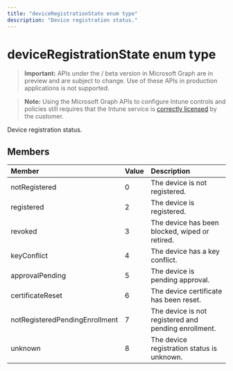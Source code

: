 ---title: "deviceRegistrationState enum type"description: "Device registration status."---# deviceRegistrationState enum type

> **Important:** APIs under the / beta version in Microsoft Graph are in preview and are subject to change. Use of these APIs in production applications is not supported.

> **Note:** Using the Microsoft Graph APIs to configure Intune controls and policies still requires that the Intune service is [correctly licensed](https://go.microsoft.com/fwlink/?linkid=839381) by the customer.

Device registration status.
## Members
|Member|Value|Description|
|:---|:---|:---|
|notRegistered|0|The device is not registered.|
|registered|2|The device is registered.|
|revoked|3|The device has been blocked, wiped or retired.|
|keyConflict|4|The device has a key conflict.|
|approvalPending|5|The device is pending approval.|
|certificateReset|6|The device certificate has been reset.|
|notRegisteredPendingEnrollment|7|The device is not registered and pending enrollment.|
|unknown|8|The device registration status is unknown.|





